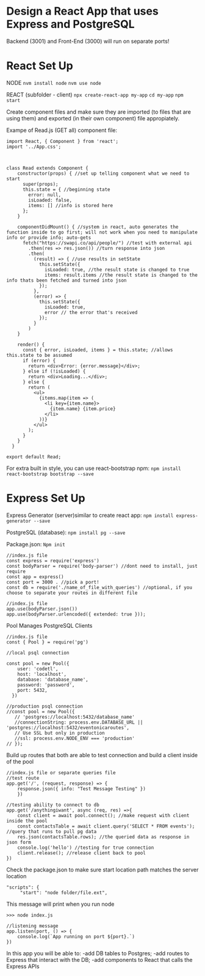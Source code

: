 Design a React App that uses Express and PostgreSQL
===========
Backend (3001) and Front-End (3000) will run on separate ports!


React Set Up
=========

NODE
`nvm install node`
`nvm use node`


REACT (subfolder - client)
`npx create-react-app my-app`
`cd my-app`
`npm start`

Create component files and make sure they are imported (to files that are using them) and exported (in their own component) file appropiately.


Exampe of Read.js (GET all) component file:
````
import React, { Component } from 'react';
import '../App.css';



class Read extends Component {
    constructor(props) { //set up telling component what we need to start
      super(props);
      this.state = { //beginning state
        error: null, 
        isLoaded: false, 
        items: [] //info is stored here
      };
    }
  
    componentDidMount() { //system in react, auto generates the function inside to go first; will not work when you need to manipulate info or provide info; auto-gets
      fetch("https://swapi.co/api/people/") //test with external api
        .then(res => res.json()) //turn response into json
        .then( 
          (result) => { //use results in setState
            this.setState({
              isLoaded: true, //the result state is changed to true
              items: result.items //the result state is changed to the info thats been fetched and turned into json
            });
          },
          (error) => {
            this.setState({
              isLoaded: true,
              error // the error that's received 
            });
          }
        )
    }
  
    render() {
      const { error, isLoaded, items } = this.state; //allows this.state to be assumed
      if (error) {
        return <div>Error: {error.message}</div>;
      } else if (!isLoaded) {
        return <div>Loading...</div>;
      } else {
        return (
          <ul>
            {items.map(item => (
              <li key={item.name}>
                {item.name} {item.price}
              </li>
            ))}
          </ul>
        );
      }
    }
  }

export default Read;
````

For extra built in style, you can use react-bootstrap npm: `npm install react-bootstrap bootstrap --save`

Express Set Up
============

Express Generator (server)similar to create react app: `npm install express-generator --save`


PostgreSQL (database): `npm install pg --save`


Package.json: `Npm init`



````
//index.js file
const express = require('express')
const bodyParser = require('body-parser') //dont need to install, just require
const app = express()
const port = 3000 . //pick a port!
const db = require('./name_of_file_with_queries') //optional, if you choose to separate your routes in different file

//index.js file
app.use(bodyParser.json()) 
app.use(bodyParser.urlencoded({ extended: true }));

````

Pool Manages PostgreSQL Clients 
````    
//index.js file
const { Pool } = require('pg')

//local psql connection

const pool = new Pool({
    user: 'codetl',
    host: 'localhost',
    database: 'database_name',
    password: 'password',
    port: 5432,
  })

//production psql connection
//const pool = new Pool({
   // 'postgres://localhost:5432/database_name'
   //connectionString: process.env.DATABASE_URL || 'postgres://localhost:5432/eventonicaroutes',
   // Use SSL but only in production
   //ssl: process.env.NODE_ENV === 'production'
// });
````

Build up routes that both are able to test connection and build a client inside of the pool 
````
//index.js file or separate queries file
//test route
app.get('/', (request, response) => { 
    response.json({ info: "Test Message Testing" })
    })

//testing ability to connect to db
app.get('/anythingiwant', async (req, res) =>{
    const client = await pool.connect(); //make request with client inside the pool
    const contactsTable = await client.query('SELECT * FROM events'); //query that runs to pull pg data
    res.json(contactsTable.rows); //the queried data as response in json form
    console.log('hello') //testing for true connection
    client.release(); //release client back to pool
})
````

Check the package.json to make sure start location path matches the server location

````
"scripts": {
     "start": "node folder/file.ext",
````

This message will print when you run node
````
>>> node index.js

//listening message
app.listen(port, () => {
    console.log(`App running on port ${port}.`)
})
````


In this app you will be able to: 
-add DB tables to Postgres;
-add routes to Express that interact with the DB;
-add components to React that calls the Express APIs
